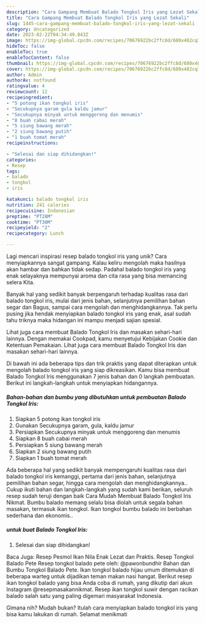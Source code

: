 ```yaml
---
description: "Cara Gampang Membuat Balado Tongkol Iris yang Lezat Sekali"
title: "Cara Gampang Membuat Balado Tongkol Iris yang Lezat Sekali"
slug: 1445-cara-gampang-membuat-balado-tongkol-iris-yang-lezat-sekali
category: Uncategorized
date: 2023-02-22T04:34:49.843Z
image: https://img-global.cpcdn.com/recipes/70676922bc2ffc8d/680x482cq70/balado-tongkol-iris-foto-resep-utama.jpg
hideToc: false
enableToc: true
enableTocContent: false
thumbnail: https://img-global.cpcdn.com/recipes/70676922bc2ffc8d/680x482cq70/balado-tongkol-iris-foto-resep-utama.jpg
cover: https://img-global.cpcdn.com/recipes/70676922bc2ffc8d/680x482cq70/balado-tongkol-iris-foto-resep-utama.jpg
author: Admin
authorAv: notfound
ratingvalue: 4
reviewcount: 12
recipeingredient:
- "5 potong ikan tongkol iris"
- "Secukupnya garam gula kaldu jamur"
- "Secukupnya minyak untuk menggoreng dan menumis"
- "8 buah cabai merah"
- "5 siung bawang merah"
- "2 siung bawang putih"
- "1 buah tomat merah"
recipeinstructions:

- "Selesai dan siap dihidangkan!"
categories:
- Resep
tags:
- balado
- tongkol
- iris

katakunci: balado tongkol iris 
nutrition: 241 calories
recipecuisine: Indonesian
preptime: "PT28M"
cooktime: "PT30M"
recipeyield: "2"
recipecategory: Lunch

---
```





Lagi mencari inspirasi resep balado tongkol iris yang unik? Cara menyiapkannya sangat gampang. Kalau keliru mengolah maka hasilnya akan hambar dan bahkan tidak sedap. Padahal balado tongkol iris yang enak selayaknya mempunyai aroma dan cita rasa yang bisa memancing selera Kita.





Banyak hal yang sedikit banyak berpengaruh terhadap kualitas rasa dari balado tongkol iris, mulai dari jenis bahan, selanjutnya pemilihan bahan segar dan Bagus, sampai cara mengolah dan menghidangkannya. Tak perlu pusing jika hendak menyiapkan balado tongkol iris yang enak,      asal sudah tahu triknya maka hidangan ini mampu menjadi sajian spesial.














Lihat juga cara membuat Balado Tongkol Iris dan masakan sehari-hari lainnya. Dengan memakai Cookpad, kamu menyetujui Kebijakan Cookie dan Ketentuan Pemakaian. Lihat juga cara membuat Balado Tongkol Iris dan masakan sehari-hari lainnya.






Di bawah ini ada beberapa tips dan trik praktis yang dapat diterapkan untuk mengolah balado tongkol iris yang siap dikreasikan. Kamu bisa membuat Balado Tongkol Iris menggunakan 7 jenis bahan dan 0 langkah pembuatan. Berikut ini langkah-langkah untuk menyiapkan hidangannya.

<!--inarticleads1-->

##### Bahan-bahan dan bumbu yang dibutuhkan untuk pembuatan Balado Tongkol Iris:

1. Siapkan 5 potong ikan tongkol iris
1. Gunakan Secukupnya garam, gula, kaldu jamur
1. Persiapkan Secukupnya minyak untuk menggoreng dan menumis
1. Siapkan 8 buah cabai merah
1. Persiapkan 5 siung bawang merah
1. Siapkan 2 siung bawang putih
1. Siapkan 1 buah tomat merah


Ada beberapa hal yang sedikit banyak mempengaruhi kualitas rasa dari balado tongkol iris kemanggi, pertama dari jenis bahan, selanjutnya pemilihan bahan segar, hingga cara mengolah dan menghidangkannya.. Cukup ikuti bahan dan langkah-langkah yang sudah kami berikan, seluruh resep sudah teruji dengan baik Cara Mudah Membuat Balado Tongkol Iris Nikmat. Bumbu balado memang selalu bisa diolah untuk segala bahan masakan, termasuk ikan tongkol. Ikan tongkol bumbu balado ini berbahan sederhana dan ekonomis.. 

<!--inarticleads2-->

#####  untuk buat Balado Tongkol Iris:


1. Selesai dan siap dihidangkan!

Baca Juga: Resep Pesmol Ikan Nila Enak Lezat dan Praktis. Resep Tongkol Balado Pete Resep tongkol balado pete oleh: @pawonbundhir Bahan dan Bumbu Tongkol Balado Pete. Ikan tongkol balado hijau umum ditemukan di beberapa warteg untuk dijadikan teman makan nasi hangat. Berikut resep ikan tongkol balado yang bisa Anda coba di rumah, yang dikutip dari akun Instagram @resepmasakannikmat. Resep ikan tongkol suwir dengan racikan balado salah satu yang paling digemari masyarakat Indonesia. 

Gimana nih? Mudah bukan? Itulah cara menyiapkan balado tongkol iris yang bisa kamu lakukan di rumah. Selamat menikmati
